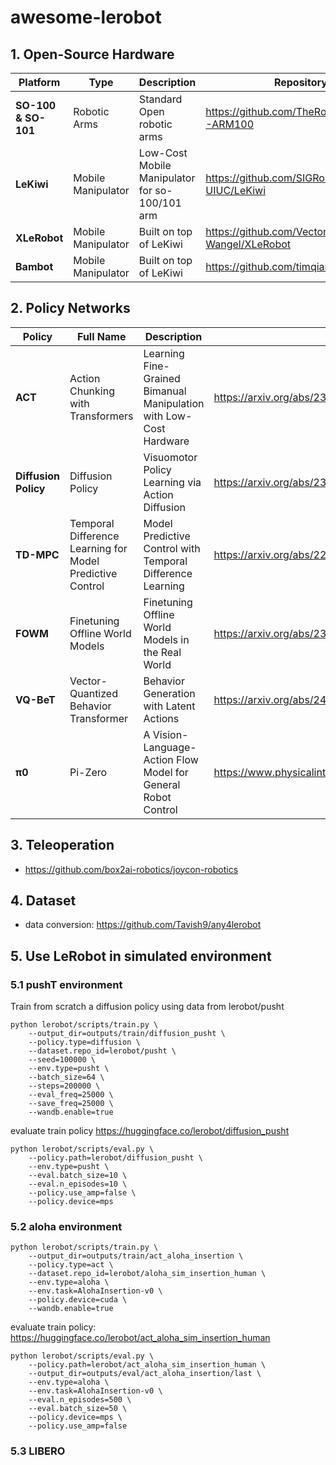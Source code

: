 # awesome-lerobot

## 1. Open-Source Hardware

| **Platform** | **Type** | **Description** | **Repository** |
|--------------|----------|-----------------|----------------|
| **SO-100 & SO-101** | Robotic Arms | Standard Open robotic arms | https://github.com/TheRobotStudio/SO-ARM100 |
| **LeKiwi** | Mobile Manipulator | Low-Cost Mobile Manipulator for so-100/101 arm | https://github.com/SIGRobotics-UIUC/LeKiwi |
| **XLeRobot** | Mobile Manipulator | Built on top of LeKiwi | https://github.com/Vector-Wangel/XLeRobot |
| **Bambot** | Mobile Manipulator | Built on top of LeKiwi | https://github.com/timqian/bambot |

## 2. Policy Networks

| **Policy** | **Full Name** | **Description** | **Paper** |
|------------|---------------|-----------------|-----------|
| **ACT** | Action Chunking with Transformers | Learning Fine-Grained Bimanual Manipulation with Low-Cost Hardware | https://arxiv.org/abs/2304.13705 |
| **Diffusion Policy** | Diffusion Policy | Visuomotor Policy Learning via Action Diffusion | https://arxiv.org/abs/2303.04137 |
| **TD-MPC** | Temporal Difference Learning for Model Predictive Control | Model Predictive Control with Temporal Difference Learning | https://arxiv.org/abs/2203.04955 |
| **FOWM** | Finetuning Offline World Models | Finetuning Offline World Models in the Real World | https://arxiv.org/abs/2310.16029 |
| **VQ-BeT** | Vector-Quantized Behavior Transformer | Behavior Generation with Latent Actions | https://arxiv.org/abs/2403.03181 |
| **π0** | Pi-Zero | A Vision-Language-Action Flow Model for General Robot Control | https://www.physicalintelligence.company/download/pi0.pdf |


## 3. Teleoperation
* https://github.com/box2ai-robotics/joycon-robotics


## 4. Dataset
* data conversion: https://github.com/Tavish9/any4lerobot


## 5. Use LeRobot in simulated environment
### 5.1 pushT environment
Train from scratch a diffusion policy using data from lerobot/pusht
```
python lerobot/scripts/train.py \
    --output_dir=outputs/train/diffusion_pusht \
    --policy.type=diffusion \
    --dataset.repo_id=lerobot/pusht \
    --seed=100000 \
    --env.type=pusht \
    --batch_size=64 \
    --steps=200000 \
    --eval_freq=25000 \
    --save_freq=25000 \
    --wandb.enable=true
```
evaluate train policy https://huggingface.co/lerobot/diffusion_pusht
```
python lerobot/scripts/eval.py \
    --policy.path=lerobot/diffusion_pusht \
    --env.type=pusht \
    --eval.batch_size=10 \
    --eval.n_episodes=10 \
    --policy.use_amp=false \
    --policy.device=mps
```

### 5.2 aloha environment
```
python lerobot/scripts/train.py \
    --output_dir=outputs/train/act_aloha_insertion \
    --policy.type=act \
    --dataset.repo_id=lerobot/aloha_sim_insertion_human \
    --env.type=aloha \
    --env.task=AlohaInsertion-v0 \
    --policy.device=cuda \
    --wandb.enable=true
```
evaluate train policy: https://huggingface.co/lerobot/act_aloha_sim_insertion_human
```
python lerobot/scripts/eval.py \
    --policy.path=lerobot/act_aloha_sim_insertion_human \
    --output_dir=outputs/eval/act_aloha_insertion/last \
    --env.type=aloha \
    --env.task=AlohaInsertion-v0 \
    --eval.n_episodes=500 \
    --eval.batch_size=50 \
    --policy.device=mps \
    --policy.use_amp=false
```

### 5.3 LIBERO